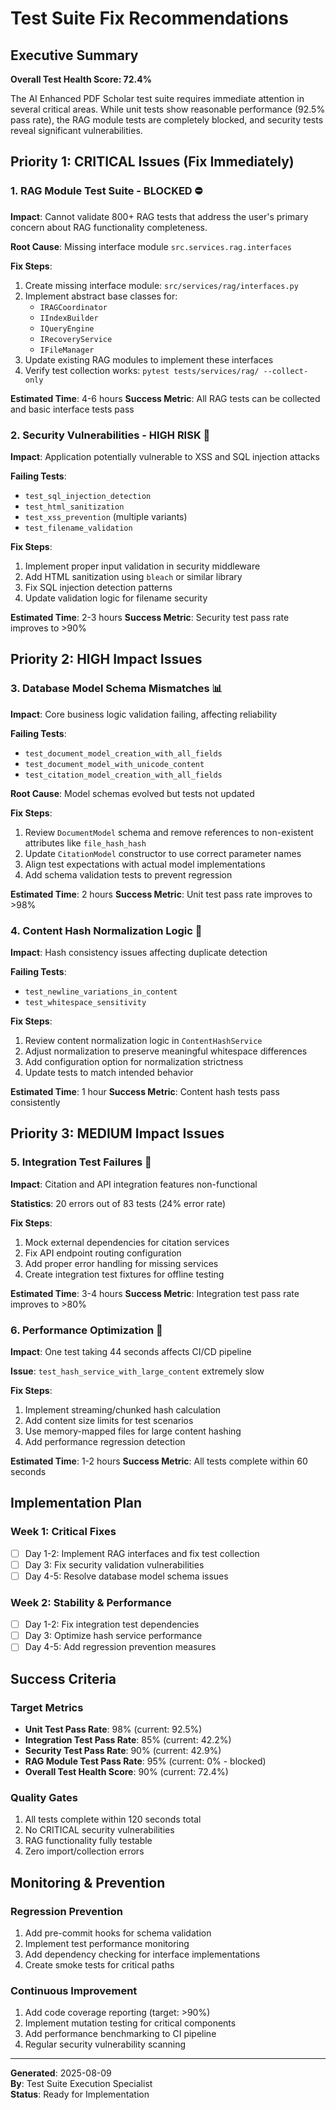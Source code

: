 # Test Suite Fix Recommendations

## Executive Summary

**Overall Test Health Score: 72.4%**

The AI Enhanced PDF Scholar test suite requires immediate attention in several critical areas. While unit tests show reasonable performance (92.5% pass rate), the RAG module tests are completely blocked, and security tests reveal significant vulnerabilities.

## Priority 1: CRITICAL Issues (Fix Immediately)

### 1. RAG Module Test Suite - BLOCKED ⛔
**Impact**: Cannot validate 800+ RAG tests that address the user's primary concern about RAG functionality completeness.

**Root Cause**: Missing interface module `src.services.rag.interfaces`

**Fix Steps**:
1. Create missing interface module: `src/services/rag/interfaces.py`
2. Implement abstract base classes for:
   - `IRAGCoordinator`
   - `IIndexBuilder`
   - `IQueryEngine`
   - `IRecoveryService`
   - `IFileManager`
3. Update existing RAG modules to implement these interfaces
4. Verify test collection works: `pytest tests/services/rag/ --collect-only`

**Estimated Time**: 4-6 hours
**Success Metric**: All RAG tests can be collected and basic interface tests pass

### 2. Security Vulnerabilities - HIGH RISK 🚨
**Impact**: Application potentially vulnerable to XSS and SQL injection attacks

**Failing Tests**:
- `test_sql_injection_detection`
- `test_html_sanitization`
- `test_xss_prevention` (multiple variants)
- `test_filename_validation`

**Fix Steps**:
1. Implement proper input validation in security middleware
2. Add HTML sanitization using `bleach` or similar library
3. Fix SQL injection detection patterns
4. Update validation logic for filename security

**Estimated Time**: 2-3 hours
**Success Metric**: Security test pass rate improves to >90%

## Priority 2: HIGH Impact Issues

### 3. Database Model Schema Mismatches 📊
**Impact**: Core business logic validation failing, affecting reliability

**Failing Tests**:
- `test_document_model_creation_with_all_fields`
- `test_document_model_with_unicode_content`
- `test_citation_model_creation_with_all_fields`

**Root Cause**: Model schemas evolved but tests not updated

**Fix Steps**:
1. Review `DocumentModel` schema and remove references to non-existent attributes like `file_hash_hash`
2. Update `CitationModel` constructor to use correct parameter names
3. Align test expectations with actual model implementations
4. Add schema validation tests to prevent regression

**Estimated Time**: 2 hours
**Success Metric**: Unit test pass rate improves to >98%

### 4. Content Hash Normalization Logic 🔧
**Impact**: Hash consistency issues affecting duplicate detection

**Failing Tests**:
- `test_newline_variations_in_content`
- `test_whitespace_sensitivity`

**Fix Steps**:
1. Review content normalization logic in `ContentHashService`
2. Adjust normalization to preserve meaningful whitespace differences
3. Add configuration option for normalization strictness
4. Update tests to match intended behavior

**Estimated Time**: 1 hour
**Success Metric**: Content hash tests pass consistently

## Priority 3: MEDIUM Impact Issues

### 5. Integration Test Failures 🔗
**Impact**: Citation and API integration features non-functional

**Statistics**: 20 errors out of 83 tests (24% error rate)

**Fix Steps**:
1. Mock external dependencies for citation services
2. Fix API endpoint routing configuration
3. Add proper error handling for missing services
4. Create integration test fixtures for offline testing

**Estimated Time**: 3-4 hours
**Success Metric**: Integration test pass rate improves to >80%

### 6. Performance Optimization 🚀
**Impact**: One test taking 44 seconds affects CI/CD pipeline

**Issue**: `test_hash_service_with_large_content` extremely slow

**Fix Steps**:
1. Implement streaming/chunked hash calculation
2. Add content size limits for test scenarios
3. Use memory-mapped files for large content hashing
4. Add performance regression detection

**Estimated Time**: 1-2 hours
**Success Metric**: All tests complete within 60 seconds

## Implementation Plan

### Week 1: Critical Fixes
- [ ] Day 1-2: Implement RAG interfaces and fix test collection
- [ ] Day 3: Fix security validation vulnerabilities
- [ ] Day 4-5: Resolve database model schema issues

### Week 2: Stability & Performance
- [ ] Day 1-2: Fix integration test dependencies
- [ ] Day 3: Optimize hash service performance
- [ ] Day 4-5: Add regression prevention measures

## Success Criteria

### Target Metrics
- **Unit Test Pass Rate**: 98% (current: 92.5%)
- **Integration Test Pass Rate**: 85% (current: 42.2%)
- **Security Test Pass Rate**: 90% (current: 42.9%)
- **RAG Module Test Pass Rate**: 95% (current: 0% - blocked)
- **Overall Test Health Score**: 90% (current: 72.4%)

### Quality Gates
1. All tests complete within 120 seconds total
2. No CRITICAL security vulnerabilities
3. RAG functionality fully testable
4. Zero import/collection errors

## Monitoring & Prevention

### Regression Prevention
1. Add pre-commit hooks for schema validation
2. Implement test performance monitoring
3. Add dependency checking for interface implementations
4. Create smoke tests for critical paths

### Continuous Improvement
1. Add code coverage reporting (target: >90%)
2. Implement mutation testing for critical components
3. Add performance benchmarking to CI pipeline
4. Regular security vulnerability scanning

---

**Generated**: 2025-08-09  
**By**: Test Suite Execution Specialist  
**Status**: Ready for Implementation